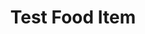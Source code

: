 ---
layout: food-card
title: "Test Food Item"
description: "This is a test food item."
image: "/assets/images/test-food.jpg"
price: "10"
reviews: "5/5"
---